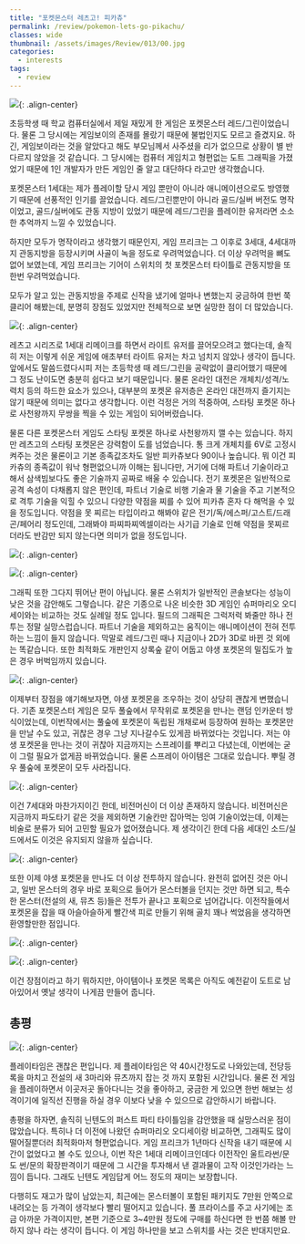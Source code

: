 ```yaml
---
title: "포켓몬스터 레츠고! 피카츄"
permalink: /review/pokemon-lets-go-pikachu/
classes: wide
thumbnail: /assets/images/Review/013/00.jpg
categories:
  - interests
tags:
  - review
---
```


![](/assets/images/Review/013/00.jpg){: .align-center}

초등학생 때 학교 컴퓨터실에서 제일 재밌게 한 게임은 포켓몬스터 레드/그린이었습니다. 물론 그 당시에는 게임보이의 존재를 몰랐기 때문에 불법인지도 모르고 즐겼지요. 하긴, 게임보이라는 것을 알았다고 해도 부모님께서 사주셨을 리가 없으므로 상황이 별 반 다르지 않았을 것 같습니다. 그 당시에는 컴퓨터 게임치고 형편없는 도트 그래픽을 가졌었기 때문에 1인 개발자가 만든 게임인 줄 알고 대단하다 라고만 생각했습니다.

포켓몬스터 1세대는 제가 플레이할 당시 게임 뿐만이 아니라 애니메이션으로도 방영했기 때문에 선풍적인 인기를 끌었습니다. 레드/그린뿐만이 아니라 골드/실버 버전도 명작이었고, 골드/실버에도 관동 지방이 있었기 때문에 레드/그린을 플레이한 유저라면 소소한 추억까지 느낄 수 있었습니다.

하지만 모두가 명작이라고 생각했기 때문인지, 게임 프리크는 그 이후로 3세대, 4세대까지 관동지방을 등장시키며 사골이 녹을 정도로 우려먹었습니다. 더 이상 우려먹을 뼈도 없어 보였는데, 게임 프리크는 기어이 스위치의 첫 포켓몬스터 타이틀로 관동지방을 또한번 우려먹었습니다.

모두가 알고 있는 관동지방을 주제로 신작을 냈기에 얼마나 변했는지 궁금하여 한번 쭉 클리어 해봤는데, 분명히 장점도 있었지만 전체적으로 보면 실망한 점이 더 많았습니다.

![](/assets/images/Review/013/01.jpg){: .align-center}

레츠고 시리즈로 1세대 리메이크를 하면서 라이트 유저를 끌어모으려고 했다는데, 솔직히 저는 이렇게 쉬운 게임에 애초부터 라이트 유저는 차고 넘치지 않았나 생각이 듭니다. 앞에서도 말씀드렸다시피 저는 초등학생 때 레드/그린을 공략없이 클리어했기 때문에 그 정도 난이도면 충분히 쉽다고 보기 때문입니다. 물론 온라인 대전은 개체치/성격/노력치 등의 하드한 요소가 있으나, 대부분의 포켓몬 유저층은 온라인 대전까지 즐기지는 않기 때문에 의미는 없다고 생각합니다. 이런 걱정은 거의 적중하여, 스타팅 포켓몬 하나로 사천왕까지 무쌍을 찍을 수 있는 게임이 되어버렸습니다.

물론 다른 포켓몬스터 게임도 스타팅 포켓몬 하나로 사천왕까지 깰 수는 있습니다. 하지만 레츠고의 스타팅 포켓몬은 강력함이 도를 넘었습니다. 통 크게 개체치를 6V로 고정시켜주는 것은 물론이고 기본 종족값조차도 일반 피카츄보다 90이나 높습니다. 뭐 이건 피카츄의 종족값이 워낙 형편없으니까 이해는 됩니다만, 거기에 더해 파트너 기술이라고 해서 삼색빔보다도 좋은 기술까지 공짜로 배울 수 있습니다. 전기 포켓몬은 일반적으로 공격 속성이 다채롭지 않은 편인데, 파트너 기술로 비행 기술과 물 기술을 주고 기본적으로 격투 기술을 익힐 수 있으니 다양한 약점을 찌를 수 있어 피카츄 혼자 다 해먹을 수 있을 정도입니다. 약점을 못 찌르는 타입이라고 해봐야 같은 전기/독/에스퍼/고스트/드래곤/페어리 정도인데, 그래봐야 파찌파찌엑셀이라는 사기급 기술로 인해 약점을 못찌르더라도 반감만 되지 않는다면 의미가 없을 정도입니다.

![](/assets/images/Review/013/02.jpg){: .align-center}

![](/assets/images/Review/013/03.jpg){: .align-center}

그래픽 또한 그다지 뛰어난 편이 아닙니다. 물론 스위치가 일반적인 콘솔보다는 성능이 낮은 것을 감안해도 그렇습니다. 같은 기종으로 나온 비슷한 3D 게임인 슈퍼마리오 오디세이와는 비교하는 것도 실례일 정도 입니다. 필드의 그래픽은 그럭저럭 봐줄만 하나 전투는 정말 실망스럽습니다. 파트너 기술을 제외하고는 움직이는 애니메이션이 전혀 전투하는 느낌이 들지 않습니다. 막말로 레드/그린 때나 지금이나 2D가 3D로 바뀐 것 외에는 똑같습니다. 또한 최적화도 개판인지 상록숲 같이 어둡고 야생 포켓몬의 밀집도가 높은 경우 버벅임까지 있습니다.

![](/assets/images/Review/013/04.jpg){: .align-center}

이제부터 장점을 얘기해보자면, 야생 포켓몬을 조우하는 것이 상당히 괜찮게 변했습니다. 기존 포켓몬스터 게임은 모두 풀숲에서 무작위로 포켓몬을 만나는 랜덤 인카운터 방식이었는데, 이번작에서는 풀숲에 포켓몬이 독립된 개채로써 등장하여 원하는 포켓몬만을 만날 수도 있고, 귀찮은 경우 그냥 지나갈수도 있게끔 바뀌었다는 것입니다. 저는 야생 포켓몬을 만나는 것이 귀찮아 지금까지는 스프레이를 뿌리고 다녔는데, 이번에는 굳이 그럴 필요가 없게끔 바뀌었습니다. 물론 스프레이 아이템은 그대로 있습니다. 뿌릴 경우 풀숲에 포켓몬이 모두 사라집니다.

![](/assets/images/Review/013/05.jpg){: .align-center}

이건 7세대와 마찬가지이긴 한데, 비전머신이 더 이상 존재하지 않습니다. 비전머신은 지금까지 파도타기 같은 것을 제외하면 기술칸만 잡아먹는 잉여 기술이었는데, 이제는 비술로 분류가 되어 고민할 필요가 없어졌습니다. 제 생각이긴 한데 다음 세대인 소드/실드에서도 이것은 유지되지 않을까 싶습니다.

![](/assets/images/Review/013/06.jpg){: .align-center}

또한 이제 야생 포켓몬을 만나도 더 이상 전투하지 않습니다. 완전히 없어진 것은 아니고, 일반 몬스터의 경우 바로 포획으로 들어가 몬스터볼을 던지는 것만 하면 되고, 특수한 몬스터(전설의 새, 뮤츠 등)들은 전투가 끝나고 포획으로 넘어갑니다. 이전작들에서 포켓몬을 잡을 때 아슬아슬하게 빨간색 피로 만들기 위해 골치 꽤나 썩었음을 생각하면 환영할만한 점입니다.

![](/assets/images/Review/013/07.jpg){: .align-center}

![](/assets/images/Review/013/08.jpg){: .align-center}

이건 장점이라고 하기 뭐하지만, 아이템이나 포켓몬 목록은 아직도 예전같이 도트로 남아있어서 옛날 생각이 나게끔 만들어 줍니다.

## 총평

![](/assets/images/Review/013/09.jpg){: .align-center}

플레이타임은 괜찮은 편입니다. 제 플레이타임은 약 40시간정도로 나와있는데, 전당등록을 마치고 전설의 새 3마리와 뮤츠까지 잡는 것 까지 포함된 시간입니다. 물론 전 게임을 플레이하면서 이곳저곳 돌아다니는 것을 좋아하고, 궁금한 게 있으면 한번 해보는 성격이기에 일직선 진행을 하실 경우 이보다 낮을 수 있으므로 감안하시기 바랍니다.

총평을 하자면, 솔직히 닌텐도의 퍼스트 파티 타이틀임을 감안했을 때 실망스러운 점이 많았습니다. 특히나 더 이전에 나왔던 슈퍼마리오 오디세이랑 비교하면, 그래픽도 많이 떨어질뿐더러 최적화마저 형편없습니다. 게임 프리크가 1년마다 신작을 내기 때문에 시간이 없었다고 볼 수도 있으나, 이번 작은 1세대 리메이크인데다 이전작인 울트라썬/문도 썬/문의 확장판격이기 때문에 그 시간을 투자해서 낸 결과물이 고작 이것인가라는 느낌이 듭니다. 그래도 닌텐도 게임답게 어느 정도의 재미는 보장합니다.

다행히도 재고가 많이 남았는지, 최근에는 몬스터볼이 포함된 패키지도 7만원 안쪽으로 내려오는 등 가격이 생각보다 빨리 떨어지고 있습니다. 풀 프라이스를 주고 사기에는 조금 아까운 가격이지만, 본편 기준으로 3~4만원 정도에 구매를 하신다면 한 번쯤 해볼 만하지 않나 라는 생각이 듭니다. 이 게임 하나만을 보고 스위치를 사는 것은 반대지만요.